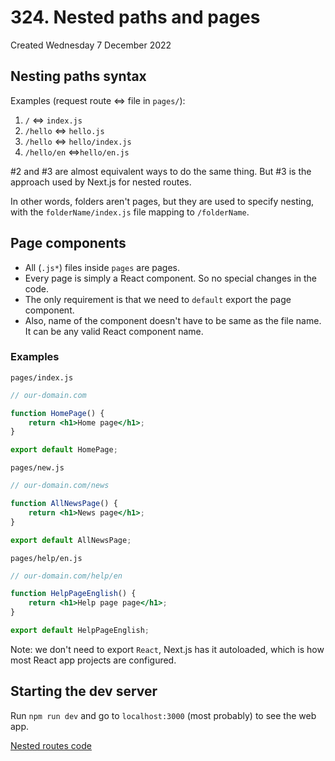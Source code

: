 # 324. Nested paths and pages
Created Wednesday 7 December 2022

## Nesting paths syntax
Examples (request route <=> file in `pages/`):
1. `/` <=> `index.js`
2. `/hello` <=> `hello.js`
3. `/hello` <=> `hello/index.js`
4. `/hello/en` <=>`hello/en.js`

\#2 and \#3 are almost equivalent ways to do the same thing. But \#3 is the approach used by Next.js for nested routes.

In other words, folders aren't pages, but they are used to specify nesting, with the `folderName/index.js` file mapping to `/folderName`.


## Page components
- All (`.js*`) files inside `pages` are pages.
- Every page is simply a React component. So no special changes in the code.
- The only requirement is that we need to `default` export the page component.
- Also, name of the component doesn't have to be same as the file name. It can be any valid React component name.

### Examples
`pages/index.js`
```jsx
// our-domain.com

function HomePage() {
	return <h1>Home page</h1>;
}

export default HomePage;
```

`pages/new.js`
```jsx
// our-domain.com/news

function AllNewsPage() {
	return <h1>News page</h1>;
}

export default AllNewsPage;
```

`pages/help/en.js`
```jsx
// our-domain.com/help/en

function HelpPageEnglish() {
	return <h1>Help page page</h1>;
}

export default HelpPageEnglish;
```

Note: we don't need to export `React`, Next.js has it autoloaded, which is how most React app projects are configured.


## Starting the dev server
Run `npm run dev` and go to `localhost:3000` (most probably) to see the web app.

[Nested routes code](https://github.com/exemplar-codes/nextjs-first-tutorial/commit/9568530962a034d500a82e753fb9c82b36d8a631)
